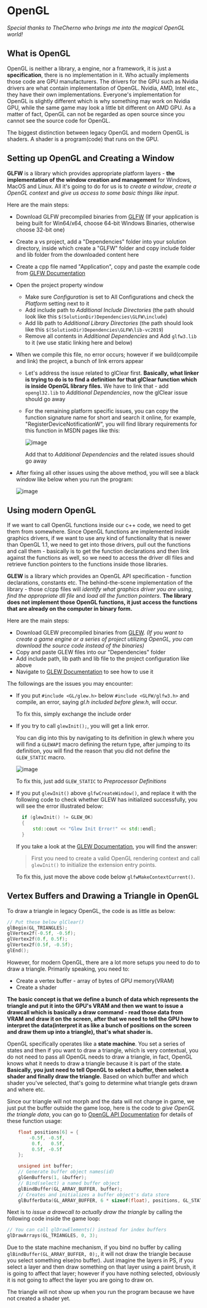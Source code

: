 # OpenGL

*Special thanks to TheCherno who brings me into the magical OpenGL world!*

## What is OpenGL

OpenGL is neither a library, a engine, nor a framework, it is just a **specification**, there is no implementation in it. Who actually implements those code are GPU manufacturers. The drivers for the GPU such as Nvidia drivers are what contain implementation of OpenGL. Nvidia, AMD, Intel etc., they have their own implementations. Everyone's implementation for OpenGL is slightly different which is why something may work on Nvidia GPU, while the same game may look a little bit different on AMD GPU. As a matter of fact, OpenGL can not be regarded as open source since you cannot see the source code for OpenGL.

The biggest distinction between legacy OpenGL and modern OpenGL is shaders. A shader is a program(code) that runs on the GPU.

## Setting up OpenGL and Creating a Window

**GLFW** is a library which provides appropriate platform layers - **the implementation of the window creation and management** for Windows, MacOS and Linux. All it's going to do for us is to *create a window*, *create a OpenGL context* and *give us access to some basic things like input*.

Here are the main steps:

* Download GLFW precompiled binaries from [GLFW](https://www.glfw.org/) (If your application is being built for Win64/x64, choose 64-bit Windows Binaries, otherwise choose 32-bit one)
* Create a vs project, add a "Dependencies" folder into your solution directory, inside which create a "GLFW" folder and copy include folder and lib folder from the downloaded content here
* Create a cpp file named "Application", copy and paste the example code from [GLFW Documentation](https://www.glfw.org/documentation.html)
* Open the project property window
  * Make sure *Configuration* is set to All Configurations and check the *Platform* setting next to it
  * Add include path to *Additional Include Directories* (the path should look like this `$(SolutionDir)Dependencies\GLFW\include`)
  * Add lib path to *Additional Library Directories* (the path should look like this `$(SolutionDir)Dependencies\GLFW\lib-vc2019`)
  * Remove all contents in *Additional Dependencies* and Add `glfw3.lib` to it (we use static linking here and below)

* When we compile this file, no error occurs; however if we build(compile and link) the project, a bunch of link errors appear

  * Let's address the issue related to glClear first. **Basically, what linker is trying to do is to find a definition for that glClear function which is inside OpenGL library files.** We have to link that - add `opengl32.lib` to *Additional Dependencies*, now the glClear issue should go away

  * For the remaining platform specific issues, you can copy the function signature name for short and search it online, for example, "RegisterDeviceNotificationW", you will find library requirements for this function in MSDN pages like this:

    ![image](https://github.com/hls333555/OpenGL/blob/master/images/MSDN.png)

    Add that to *Additional Dependencies* and the related issues should go away

* After fixing all other issues using the above method, you will see a black window like below when you run the program:

  ![image](https://github.com/hls333555/OpenGL/blob/master/images/OpenGL_window.png)

## Using modern OpenGL

If we want to call OpenGL functions inside our c++ code, we need to get them from somewhere. Since OpenGL functions are implemented inside graphics drivers, if we want to use any kind of functionality that is newer than OpenGL 1.1, we need to get into those drivers, pull out the functions and call them - basically is to get the function declarations and then link against the functions as well, so we need to access the driver dll files and retrieve function pointers to the functions inside those libraries.

**GLEW** is a library which provides an OpenGL API specification - function declarations, constants etc. The behind-the-scene implementation of the library - those c/cpp files will *identify what graphics driver you are using*, *find the appropriate dll file* and *load all the function pointers*. **The library does not implement those OpenGL functions, it just access the functions that are already on the computer in binary form.**

Here are the main steps:

* Download GLEW precompiled binaries from [GLEW](http://glew.sourceforge.net/index.html). *(If you want to create a game engine or a series of project utilizing OpenGL, you can download the source code instead of the binaries)*
* Copy and paste GLEW files into our "Dependencies" folder
* Add include path, lib path and lib file to the project configuration like above
* Navigate to [GLEW Documentation](http://glew.sourceforge.net/basic.html) to see how to use it

The followings are the issues you may encounter:

* If you put `#include <GL/glew.h>` below `#include <GLFW/glfw3.h>` and compile, an error, saying *gl.h included before glew.h*, will occur.

  To fix this, simply exchange the include order

* If you try to call `glewInit();`, you will get a link error.

  You can dig into this by navigating to its definition in glew.h where you will find a `GLEWAPI` macro defining the return type, after jumping to its definition, you will find the reason that you did not define the `GLEW_STATIC` macro.

  ![image](https://github.com/hls333555/OpenGL/blob/master/images/GLEW_STATIC.png)

  To fix this, just add `GLEW_STATIC` to *Preprocessor Definitions*

* If you put `glewInit()` above `glfwCreateWindow()`, and replace it with the following code to check whether GLEW has initialized successfully, you will see the error illustrated below:

  ```cpp
  	if (glewInit() != GLEW_OK)
  	{
  		std::cout << "Glew Init Error!" << std::endl;
  	}
  ```

  If you take a look at the [GLEW Documentation](http://glew.sourceforge.net/basic.html), you will find the answer:

  > First you need to create a valid OpenGL rendering context and call `glewInit()` to initialize the extension entry points.

  To fix this, just move the above code below `glfwMakeContextCurrent()`.

## Vertex Buffers and Drawing a Triangle in OpenGL

To draw a triangle in legacy OpenGL, the code is as little as below:

```cpp
// Put these below glClear()
glBegin(GL_TRIANGLES);
glVertex2f(-0.5f, -0.5f);
glVertex2f(0.f, 0.5f);
glVertex2f(0.5f, -0.5f);
glEnd();
```

However, for modern OpenGL, there are a lot more setups you need to do to draw a triangle. Primarily speaking, you need to:

* Create a vertex buffer - array of bytes of GPU memory(VRAM)
* Create a shader

**The basic concept is that we define a bunch of data which represents the triangle and put it into the GPU's VRAM and then we want to issue a drawcall which is basically a draw command - read those data from VRAM and draw it on the screen, after that we need to tell the GPU how to interpret the data(interpret it as like a bunch of positions on the screen and draw them up into a triangle), that's what shader is.**

OpenGL specifically operates like a **state machine**. You set a series of states and then if you want to draw a triangle, which is very contextual, you do not need to pass all OpenGL needs to draw a triangle, in fact, OpenGL knows what it needs to draw a triangle because it is part of the state. **Basically, you just need to tell OpenGL to select a buffer, then select a shader and finally draw the triangle.** Based on which buffer and which shader you've selected, that's going to determine what triangle gets drawn and where etc.

Since our triangle will not morph and the data will not change in game, we just put the buffer outside the game loop, here is the code to *give OpenGL the triangle data*, you can go to [OpenGL API Documentation](docs.gl) for details of these function usage:

```cpp
	float positions[6] = {
		-0.5f, -0.5f,
		 0.f,   0.5f,
		 0.5f, -0.5f
	};

	unsigned int buffer;
	// Generate buffer object names(id)
	glGenBuffers(1, &buffer);
	// Bind(select) a named buffer object
	glBindBuffer(GL_ARRAY_BUFFER, buffer);
	// Creates and initializes a buffer object's data store
	glBufferData(GL_ARRAY_BUFFER, 6 * sizeof(float), positions, GL_STATIC_DRAW);
```

Next is to *issue a drawcall to actually draw the triangle* by calling the following code inside the game loop:

```cpp
// You can call glDrawElements() instead for index buffers
glDrawArrays(GL_TRIANGLES, 0, 3);
```

Due to the state machine mechanism, if you bind no buffer by calling `glBindBuffer(GL_ARRAY_BUFFER, 0);`, it will not draw the triangle because you select something else(no buffer). Just imagine the layers in PS, if you select a layer and then draw something on that layer using a paint brush, it is going to affect that layer; however if you have nothing selected, obviously it is not going to affect the layer you are going to draw on.

The triangle will not show up when you run the program because we have not created a shader yet.

